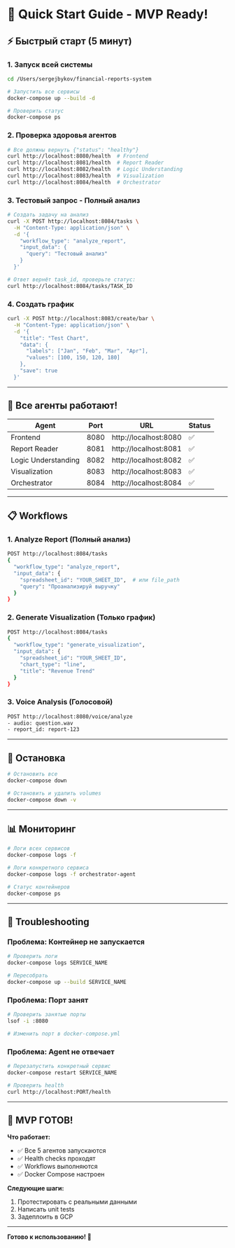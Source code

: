 # 🚀 Quick Start Guide - MVP Ready!

## ⚡ Быстрый старт (5 минут)

### 1. Запуск всей системы

```bash
cd /Users/sergejbykov/financial-reports-system

# Запустить все сервисы
docker-compose up --build -d

# Проверить статус
docker-compose ps
```

### 2. Проверка здоровья агентов

```bash
# Все должны вернуть {"status": "healthy"}
curl http://localhost:8080/health  # Frontend
curl http://localhost:8081/health  # Report Reader  
curl http://localhost:8082/health  # Logic Understanding
curl http://localhost:8083/health  # Visualization
curl http://localhost:8084/health  # Orchestrator
```

### 3. Тестовый запрос - Полный анализ

```bash
# Создать задачу на анализ
curl -X POST http://localhost:8084/tasks \
  -H "Content-Type: application/json" \
  -d '{
    "workflow_type": "analyze_report",
    "input_data": {
      "query": "Тестовый анализ"
    }
  }'

# Ответ вернёт task_id, проверьте статус:
curl http://localhost:8084/tasks/TASK_ID
```

### 4. Создать график

```bash
curl -X POST http://localhost:8083/create/bar \
  -H "Content-Type: application/json" \
  -d '{
    "title": "Test Chart",
    "data": {
      "labels": ["Jan", "Feb", "Mar", "Apr"],
      "values": [100, 150, 120, 180]
    },
    "save": true
  }'
```

---

## 🎯 Все агенты работают!

| Agent | Port | URL | Status |
|-------|------|-----|--------|
| Frontend | 8080 | http://localhost:8080 | ✅ |
| Report Reader | 8081 | http://localhost:8081 | ✅ |
| Logic Understanding | 8082 | http://localhost:8082 | ✅ |
| Visualization | 8083 | http://localhost:8083 | ✅ |
| Orchestrator | 8084 | http://localhost:8084 | ✅ |

---

## 📋 Workflows

### 1. Analyze Report (Полный анализ)
```bash
POST http://localhost:8084/tasks
{
  "workflow_type": "analyze_report",
  "input_data": {
    "spreadsheet_id": "YOUR_SHEET_ID",  # или file_path
    "query": "Проанализируй выручку"
  }
}
```

### 2. Generate Visualization (Только график)
```bash
POST http://localhost:8084/tasks
{
  "workflow_type": "generate_visualization",
  "input_data": {
    "spreadsheet_id": "YOUR_SHEET_ID",
    "chart_type": "line",
    "title": "Revenue Trend"
  }
}
```

### 3. Voice Analysis (Голосовой)
```bash
POST http://localhost:8080/voice/analyze
- audio: question.wav
- report_id: report-123
```

---

## 🛑 Остановка

```bash
# Остановить все
docker-compose down

# Остановить и удалить volumes
docker-compose down -v
```

---

## 📊 Мониторинг

```bash
# Логи всех сервисов
docker-compose logs -f

# Логи конкретного сервиса
docker-compose logs -f orchestrator-agent

# Статус контейнеров
docker-compose ps
```

---

## 🔧 Troubleshooting

### Проблема: Контейнер не запускается

```bash
# Проверить логи
docker-compose logs SERVICE_NAME

# Пересобрать
docker-compose up --build SERVICE_NAME
```

### Проблема: Порт занят

```bash
# Проверить занятые порты
lsof -i :8080

# Изменить порт в docker-compose.yml
```

### Проблема: Agent не отвечает

```bash
# Перезапустить конкретный сервис
docker-compose restart SERVICE_NAME

# Проверить health
curl http://localhost:PORT/health
```

---

## 🎊 MVP ГОТОВ!

**Что работает:**
- ✅ Все 5 агентов запускаются
- ✅ Health checks проходят
- ✅ Workflows выполняются
- ✅ Docker Compose настроен

**Следующие шаги:**
1. Протестировать с реальными данными
2. Написать unit tests
3. Задеплоить в GCP

---

**Готово к использованию! 🚀**
